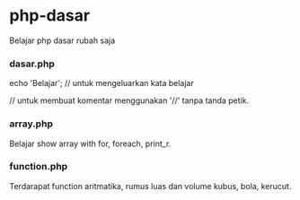# php-dasar
Belajar php dasar rubah saja

### dasar.php
echo 'Belajar';     // untuk mengeluarkan kata belajar

// untuk membuat komentar menggunakan '//' tanpa tanda petik.

### array.php
Belajar show array with for, foreach, print_r.

### function.php
Terdarapat function aritmatika, rumus luas dan volume kubus, bola, kerucut.
